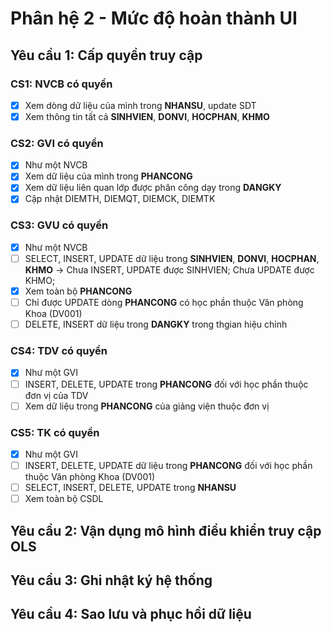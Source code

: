 # Phân hệ 2 - Mức độ hoàn thành UI

## Yêu cầu 1: Cấp quyền truy cập 

### CS1: NVCB có quyền
 - [X] Xem dòng dữ liệu của mình trong **NHANSU**, update SDT 
 - [X] Xem thông tin tất cả **SINHVIEN**, **DONVI**, **HOCPHAN**, **KHMO**

### CS2: GVI có quyền
 - [X] Như một NVCB
 - [X] Xem dữ liệu của mình trong **PHANCONG**
 - [X] Xem dữ liệu liên quan lớp được phân công dạy trong **DANGKY**
 - [X] Cập nhật DIEMTH, DIEMQT, DIEMCK, DIEMTK
  
### CS3: GVU có quyền 
 - [X] Như một NVCB
 - [ ] SELECT, INSERT, UPDATE dữ liệu trong **SINHVIEN**, **DONVI**, **HOCPHAN**, **KHMO** -> Chưa INSERT, UPDATE được SINHVIEN; Chưa UPDATE được KHMO; 
 - [X] Xem toàn bộ **PHANCONG**
 - [ ] Chỉ được UPDATE dòng **PHANCONG** có học phần thuộc Văn phòng Khoa (DV001)
 - [ ] DELETE, INSERT dữ liệu trong **DANGKY** trong thgian hiệu chỉnh 

### CS4: TDV có quyền
 - [X] Như một GVI
 - [ ] INSERT, DELETE, UPDATE trong **PHANCONG** đối với học phần thuộc đơn vị của TDV
 - [ ] Xem dữ liệu trong **PHANCONG** của giảng viện thuộc đơn vị

### CS5: TK có quyền
 - [X] Như một GVI
 - [ ] INSERT, DELETE, UPDATE dữ liệu trong **PHANCONG** đối với học phần thuộc Văn phòng Khoa (DV001)
 - [ ] SELECT, INSERT, DELETE, UPDATE trong **NHANSU**
 - [ ] Xem toàn bộ CSDL
## Yêu cầu 2: Vận dụng mô hình điều khiển truy cập OLS

## Yêu cầu 3: Ghi nhật ký hệ thống 

## Yêu cầu 4: Sao lưu và phục hồi dữ liệu
